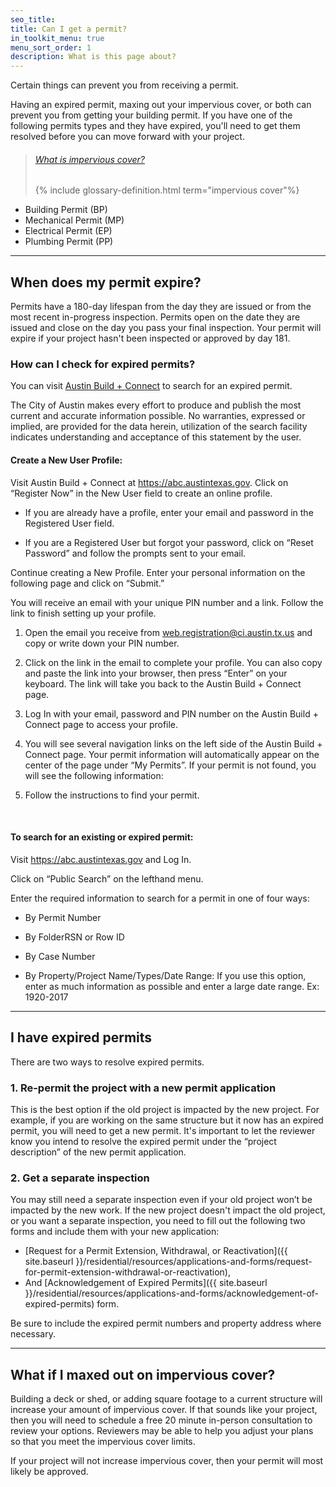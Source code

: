 ```yaml
---
seo_title:
title: Can I get a permit?
in_toolkit_menu: true
menu_sort_order: 1
description: What is this page about?
---
```



Certain things can prevent you from receiving a permit.

Having an expired permit, maxing out your impervious cover, or both can prevent you from getting your building permit. If you have one of the following permits types and they have expired, you'll need to get them resolved before you can move forward with your project.

> ###### [What is impervious cover?](/residential/resources/glossary/impervious-cover)
>
> {% include glossary-definition.html term="impervious cover"%}

* Building Permit (BP)
* Mechanical Permit (MP)
* Electrical Permit (EP)
* Plumbing Permit (PP)

---

## When does my permit expire?

Permits have a 180-day lifespan from the day they are issued or from the most recent in-progress inspection. Permits open on the date they are issued and close on the day you pass your final inspection. Your permit will expire if your project hasn't been inspected or approved by day 181.

### How can I check for expired permits?

You can visit [Austin Build + Connect](https://abc.austintexas.gov/web/permit/public-search-other) to search for an expired permit.

The City of Austin makes every effort to produce and publish the most current and accurate information possible. No warranties, expressed or implied, are provided for the data herein, utilization of the search facility indicates understanding and acceptance of this statement by the user.

#### Create a New User Profile:

Visit Austin Build + Connect at https://abc.austintexas.gov. Click on “Register Now” in the New User field to create an online profile.

* If you are already have a profile, enter your email and password in the Registered User field.

* If you are a Registered User but forgot your password, click on “Reset Password” and follow the prompts sent to your email.

Continue creating a New Profile. Enter your personal information on the following page and click on “Submit.”

You will receive an email with your unique PIN number and a link. Follow the link to finish setting up your profile.

1. Open the email you receive from web.registration@ci.austin.tx.us and copy or write down your PIN number.

2. Click on the link in the email to complete your profile. You can also copy and paste the link into your browser, then press “Enter” on your keyboard. The link will take you back to the Austin Build + Connect page.

3. Log In with your email, password and PIN number on the Austin Build + Connect page to access your profile.

4. You will see several navigation links on the left side of the Austin Build + Connect page. Your permit information will automatically appear on the center of the page under “My Permits”. If your permit is not found, you will see the following information:

5. Follow the instructions to find your permit.

&nbsp;

#### To search for an existing or expired permit:

Visit https://abc.austintexas.gov and Log In.

Click on “Public Search” on the lefthand menu.

Enter the required information to search for a permit in one of four ways:

* By Permit Number

* By FolderRSN or Row ID

* By Case Number

* By Property/Project Name/Types/Date Range: If you use this option, enter as much information as possible and enter a large date range. Ex: 1920-2017

---

## I have expired permits

There are two ways to resolve expired permits.

### 1. Re-permit the project with a new permit application

This is the best option if the old project is impacted by the new project. For example, if you are working on the same structure but it now has an expired permit, you will need to get a new permit. It's important to let the reviewer know you intend to resolve the expired permit under the “project description” of the new permit application.

### 2. Get a separate inspection

You may still need a separate inspection even if your old project won’t be impacted by the new work. If the new project doesn't impact the old project, or you want a separate inspection, you need to fill out the following two forms and include them with your new application:

* [Request for a Permit Extension, Withdrawal, or Reactivation]({{ site.baseurl }}/residential/resources/applications-and-forms/request-for-permit-extension-withdrawal-or-reactivation),
* And [Acknowledgement of Expired Permits]({{ site.baseurl }}/residential/resources/applications-and-forms/acknowledgement-of-expired-permits) form.

Be sure to include the expired permit numbers and property address where necessary.

---

## What if I maxed out on impervious cover?

Building a deck or shed, or adding square footage to a current structure will increase your amount of impervious cover. If that sounds like your project, then you will need to schedule a free 20 minute in-person consultation to review your options. Reviewers may be able to help you adjust your plans so that you meet the impervious cover limits.

If your project will not increase impervious cover, then your permit will most likely be approved.